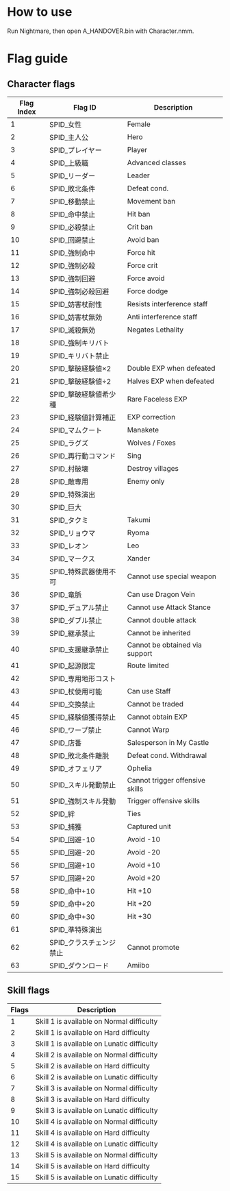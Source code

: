 # How to use
Run Nightmare, then open A_HANDOVER.bin with Character.nmm.

# Flag guide
## Character flags

| Flag Index | Flag ID | Description |
| --- | --- | --- |
| 1 | SPID_女性 | Female |
| 2 | SPID_主人公 | Hero |
| 3 | SPID_プレイヤー | Player |
| 4 | SPID_上級職 | Advanced classes |
| 5 | SPID_リーダー | Leader |
| 6 | SPID_敗北条件 | Defeat cond. |
| 7 | SPID_移動禁止 | Movement ban |
| 8 | SPID_命中禁止 | Hit ban |
| 9 | SPID_必殺禁止 | Crit ban |
| 10 | SPID_回避禁止 | Avoid ban |
| 11 | SPID_強制命中 | Force hit |
| 12 | SPID_強制必殺 | Force crit |
| 13 | SPID_強制回避 | Force avoid |
| 14 | SPID_強制必殺回避 | Force dodge |
| 15 | SPID_妨害杖耐性 | Resists interference staff |
| 16 | SPID_妨害杖無効 | Anti interference staff |
| 17 | SPID_滅殺無効 | Negates Lethality |
| 18 | SPID_強制キリバト |  |
| 19 | SPID_キリバト禁止 |  |
| 20 | SPID_撃破経験値×2 | Double EXP when defeated |
| 21 | SPID_撃破経験値÷2 | Halves EXP when defeated |
| 22 | SPID_撃破経験値希少種 | Rare Faceless EXP |
| 23 | SPID_経験値計算補正 | EXP correction |
| 24 | SPID_マムクート | Manakete |
| 25 | SPID_ラグズ | Wolves / Foxes |
| 26 | SPID_再行動コマンド | Sing |
| 27 | SPID_村破壊 | Destroy villages |
| 28 | SPID_敵専用 | Enemy only |
| 29 | SPID_特殊演出 |  |
| 30 | SPID_巨大 |  |
| 31 | SPID_タクミ | Takumi |
| 32 | SPID_リョウマ | Ryoma |
| 33 | SPID_レオン | Leo |
| 34 | SPID_マークス | Xander |
| 35 | SPID_特殊武器使用不可 | Cannot use special weapon |
| 36 | SPID_竜脈 | Can use Dragon Vein |
| 37 | SPID_デュアル禁止 | Cannot use Attack Stance |
| 38 | SPID_ダブル禁止 | Cannot double attack |
| 39 | SPID_継承禁止 | Cannot be inherited |
| 40 | SPID_支援継承禁止 | Cannot be obtained via support |
| 41 | SPID_起源限定 | Route limited |
| 42 | SPID_専用地形コスト |  |
| 43 | SPID_杖使用可能 | Can use Staff |
| 44 | SPID_交換禁止 | Cannot be traded |
| 45 | SPID_経験値獲得禁止 | Cannot obtain EXP |
| 46 | SPID_ワープ禁止 | Cannot Warp |
| 47 | SPID_店番 | Salesperson in My Castle |
| 48 | SPID_敗北条件離脱 | Defeat cond. Withdrawal |
| 49 | SPID_オフェリア | Ophelia |
| 50 | SPID_スキル発動禁止 | Cannot trigger offensive skills |
| 51 | SPID_強制スキル発動 | Trigger offensive skills |
| 52 | SPID_絆 | Ties |
| 53 | SPID_捕獲 | Captured unit |
| 54 | SPID_回避-10 | Avoid -10 |
| 55 | SPID_回避-20 | Avoid -20 |
| 56 | SPID_回避+10 | Avoid +10 |
| 57 | SPID_回避+20 | Avoid +20 |
| 58 | SPID_命中+10 | Hit +10 |
| 59 | SPID_命中+20 | Hit +20 |
| 60 | SPID_命中+30 | Hit +30 |
| 61 | SPID_準特殊演出 |  |
| 62 | SPID_クラスチェンジ禁止 | Cannot promote |
| 63 | SPID_ダウンロード | Amiibo |

## Skill flags

| Flags | Description |
| --- | --- |
| 1 | Skill 1 is available on Normal difficulty |
| 2 | Skill 1 is available on Hard difficulty |
| 3 | Skill 1 is available on Lunatic difficulty |
| 4 | Skill 2 is available on Normal difficulty |
| 5 | Skill 2 is available on Hard difficulty |
| 6 | Skill 2 is available on Lunatic difficulty |
| 7 | Skill 3 is available on Normal difficulty |
| 8 | Skill 3 is available on Hard difficulty |
| 9 | Skill 3 is available on Lunatic difficulty |
| 10 | Skill 4 is available on Normal difficulty |
| 11 | Skill 4 is available on Hard difficulty |
| 12 | Skill 4 is available on Lunatic difficulty |
| 13 | Skill 5 is available on Normal difficulty |
| 14 | Skill 5 is available on Hard difficulty |
| 15 | Skill 5 is available on Lunatic difficulty |
